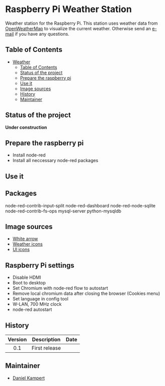 # Raspberry Pi Weather Station

Weather station for the Raspberry Pi. This station uses weather data from [OpenWeatherMap](https://openweathermap.org) to visualize the current weather.
Otherwise send an [e-mail](DanielKampert@kampis-elektroecke.de) if you have any questions.

## Table of Contents

- [Weather](#weather)
    - [Table of Contents](#table-of-contents)
    - [Status of the project](#status-of-the-project)
    - [Prepare the raspberry pi](#prepare-the-raspberry-pi)
    - [Use it](#use-it)
	- [Image sources](#image-sources)
    - [History](#history)
    - [Maintainer](#maintainer)

## Status of the project

__Under construction__

## Prepare the raspberry pi

 - Install node-red
 - Install all neccessary node-red packages

## Use it

## Packages

node-red-contrib-input-split
node-red-dashboard
node-red-node-sqlite
node-red-contrib-fs-ops
mysql-server python-mysqldb

## Image sources

 - [White arrow](https://www.iconsdb.com/white-icons/arrow-up-8-64.html)
 - [Weather icons](https://github.com/manifestinteractive/weather-underground-icons)
 - [UI icons](https://material.io/tools/icons/?icon=delete&style=baseline)

## Raspberry Pi settings

 - Disable HDMI
 - Boot to desktop
 - Set Chromium with node-red flow to autostart
 - Remove local chromium data after closing the browser (Cookies menu)
 - Set language in config tool
 - W-LAN, 700 MHz clock
 - node-red autostart

## History

| **Version**   | **Description**                                | **Date**       |
|:---------:|:------------------------------------------:|:----------:|
| 0.1       | First release                              |            |

## Maintainer

- [Daniel Kampert](@Kampi)
